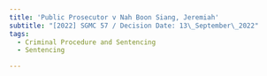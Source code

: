 ```yaml
---
title: 'Public Prosecutor v Nah Boon Siang, Jeremiah'
subtitle: "[2022] SGMC 57 / Decision Date: 13\_September\_2022"
tags:
  - Criminal Procedure and Sentencing
  - Sentencing

---
```

